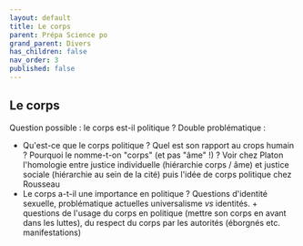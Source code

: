 ```yaml
---
layout: default
title: Le corps
parent: Prépa Science po
grand_parent: Divers
has_children: false
nav_order: 3
published: false
---
```

## Le corps

Question possible : le corps est-il politique ?
Double problématique :
- Qu'est-ce que le corps politique ? Quel est son rapport au crops humain ? Pourquoi le nomme-t-on "corps" (et pas "âme" !) ? Voir chez Platon l'homologie entre justice individuelle (hiérarchie corps / âme) et justice sociale (hiérarchie au sein de la cité) puis l'idée de corps politique chez Rousseau
- Le corps a-t-il une importance en politique ? Questions d'identité sexuelle, problématique actuelles universalisme *vs* identités. + questions de l'usage du corps en politique (mettre son corps en avant dans les luttes), du respect du corps par les autorités (éborgnés etc. manifestations)